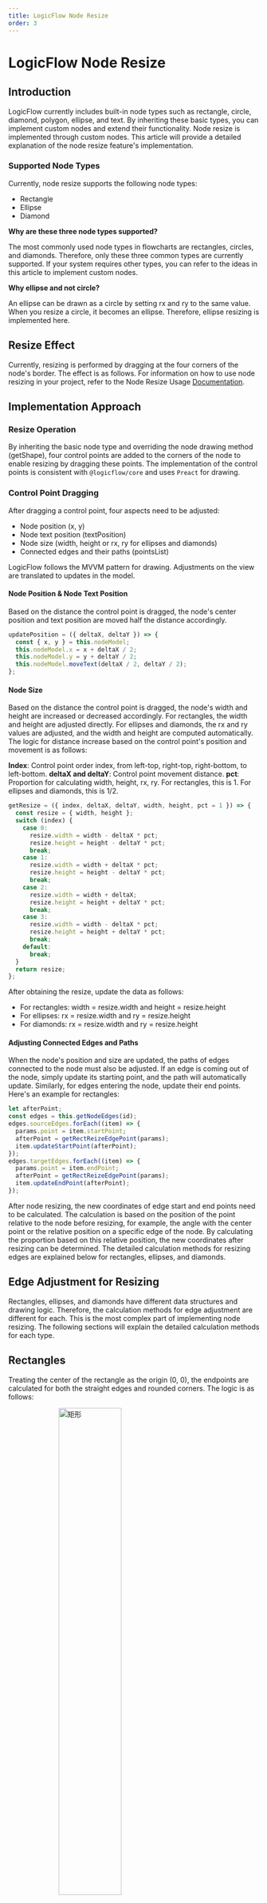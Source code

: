 ```yaml
---
title: LogicFlow Node Resize
order: 3
---
```

# LogicFlow Node Resize
## Introduction

LogicFlow currently includes built-in node types such as rectangle, circle, diamond, polygon, ellipse, and text. By inheriting these basic types, you can implement custom nodes and extend their functionality. Node resize is implemented through custom nodes. This article will provide a detailed explanation of the node resize feature's implementation.

### Supported Node Types

Currently, node resize supports the following node types:

- Rectangle
- Ellipse
- Diamond

**Why are these three node types supported?**

The most commonly used node types in flowcharts are rectangles, circles, and diamonds. Therefore, only these three common types are currently supported. If your system requires other types, you can refer to the ideas in this article to implement custom nodes.

**Why ellipse and not circle?**

An ellipse can be drawn as a circle by setting rx and ry to the same value. When you resize a circle, it becomes an ellipse. Therefore, ellipse resizing is implemented here.

## Resize Effect

Currently, resizing is performed by dragging at the four corners of the node's border. The effect is as follows. For information on how to use node resizing in your project, refer to the Node Resize Usage [Documentation](en/guide/extension/extension-node-resize).

<example href="/examples/#/extension/node-resize" :height="450" ></example>

## Implementation Approach

### Resize Operation

By inheriting the basic node type and overriding the node drawing method (getShape), four control points are added to the corners of the node to enable resizing by dragging these points. The implementation of the control points is consistent with `@logicflow/core` and uses `Preact` for drawing.

### Control Point Dragging

After dragging a control point, four aspects need to be adjusted:

- Node position (x, y)
- Node text position (textPosition)
- Node size (width, height or rx, ry for ellipses and diamonds)
- Connected edges and their paths (pointsList)

LogicFlow follows the MVVM pattern for drawing. Adjustments on the view are translated to updates in the model.

#### Node Position & Node Text Position
Based on the distance the control point is dragged, the node's center position and text position are moved half the distance accordingly.

```javascript
updatePosition = ({ deltaX, deltaY }) => {
  const { x, y } = this.nodeModel;
  this.nodeModel.x = x + deltaX / 2;
  this.nodeModel.y = y + deltaY / 2;
  this.nodeModel.moveText(deltaX / 2, deltaY / 2);
};
```

#### Node Size

Based on the distance the control point is dragged, the node's width and height are increased or decreased accordingly. For rectangles, the width and height are adjusted directly. For ellipses and diamonds, the rx and ry values are adjusted, and the width and height are computed automatically. The logic for distance increase based on the control point's position and movement is as follows:

**Index**: Control point order index, from left-top, right-top, right-bottom, to left-bottom.
**deltaX and deltaY**: Control point movement distance.
**pct**: Proportion for calculating width, height, rx, ry. For rectangles, this is 1. For ellipses and diamonds, this is 1/2.

```javascript
getResize = ({ index, deltaX, deltaY, width, height, pct = 1 }) => {
  const resize = { width, height };
  switch (index) {
    case 0:
      resize.width = width - deltaX * pct;
      resize.height = height - deltaY * pct;
      break;
    case 1:
      resize.width = width + deltaX * pct;
      resize.height = height - deltaY * pct;
      break;
    case 2:
      resize.width = width + deltaX;
      resize.height = height + deltaY * pct;
      break;
    case 3:
      resize.width = width - deltaX * pct;
      resize.height = height + deltaY * pct;
      break;
    default:
      break;
  }
  return resize;
};
```

After obtaining the resize, update the data as follows:

- For rectangles: width = resize.width and height = resize.height
- For ellipses: rx = resize.width and ry = resize.height
- For diamonds: rx = resize.width and ry = resize.height

#### Adjusting Connected Edges and Paths
When the node's position and size are updated, the paths of edges connected to the node must also be adjusted. If an edge is coming out of the node, simply update its starting point, and the path will automatically update. Similarly, for edges entering the node, update their end points. Here's an example for rectangles:

```javascript
let afterPoint;
const edges = this.getNodeEdges(id);
edges.sourceEdges.forEach((item) => {
  params.point = item.startPoint;
  afterPoint = getRectReizeEdgePoint(params);
  item.updateStartPoint(afterPoint);
});
edges.targetEdges.forEach((item) => {
  params.point = item.endPoint;
  afterPoint = getRectReizeEdgePoint(params);
  item.updateEndPoint(afterPoint);
});
```

After node resizing, the new coordinates of edge start and end points need to be calculated. The calculation is based on the position of the point relative to the node before resizing, for example, the angle with the center point or the relative position on a specific edge of the node. By calculating the proportion based on this relative position, the new coordinates after resizing can be determined. The detailed calculation methods for resizing edges are explained below for rectangles, ellipses, and diamonds.

## Edge Adjustment for Resizing

Rectangles, ellipses, and diamonds have different data structures and drawing logic. Therefore, the calculation methods for edge adjustment are different for each. This is the most complex part of implementing node resizing. The following sections will explain the detailed calculation methods for each type.

## Rectangles

Treating the center of the rectangle as the origin (0, 0), the endpoints are calculated for both the straight edges and rounded corners. The logic is as follows:

<img src="https://dpubstatic.udache.com/static/dpubimg/Vxibx5_JaH/rect1111.jpeg" alt="矩形" style="width: 50%; margin-left: 20%"/>

<img src="https://dpubstatic.udache.com/static/dpubimg/-2IFZJ7u8S/rectResize.jpeg" alt="矩形resize" style="width: 70%; margin-left: 15%"/>

### Ellipses
Treating the center of the ellipse as the origin (0, 0), the angle (θ) between the endpoint and the x-axis before resizing is calculated. After resizing, the new coordinates are computed while keeping the angle (θ) constant.
<img src="https://dpubstatic.udache.com/static/dpubimg/KGcedaNUOz/ellipseResize.jpeg" alt="椭圆resize" style="width: 70%; margin-left: 15%"/>

### Diamonds
Treating the center of the diamond as the origin (0, 0), the distance (L) between point P and point E is calculated. Then, the ratio (pct) of L to the distance NE is computed. After resizing, the ratio pct is kept constant, and the new coordinates are calculated. If the coordinates of point P are greater than 0, the reference point or computing the ratio is point E, and if the coordinates of point P are less than 0, the reference point for computing the ratio is point W. The logic is illustrated in the following diagram:
<img src="https://dpubstatic.udache.com/static/dpubimg/rYtOA0CC7V/diamondResize.jpeg" alt="菱形resize" style="width: 70%; margin-left: 15%"/>

## Customization Configuration
### Resize Range
Nodes can be configured with a resize range to limit the minimum and maximum sizes when dragging the control points. When the control points reach the maximum or minimum values, the node size will not change further. The supported configurations and their default values are as follows:

```javascript
sizeRange: {
  rect: {
    minWidth: 30,
    minHeight: 30,
    maxWidth: 300,
    maxHeight: 300,
  },
  ellipse: {
    minRx: 15,
    minRy: 15,
    maxRx: 150,
    maxRy: 150,
  },
  diamond: {
    minRx: 15,
    minRy: 15,
    maxRx: 150,
    maxRy: 150,
  },
},
```

### Dragging Step

When dragging with a step value of n, the node's coordinates will be updated by n/2. 
- The default step value is 2, which ensures that the node coordinates remain integers after resizing. 
- When a grid is set (e.g., for alignment), the default step value becomes 2 * grid. This may cause the node resizing to feel less smooth when the grid value is greater than 10. In such cases, you can manually adjust the step value to find the right balance between alignment and smoothness.

### Styles
After adding node resizing, the plugin sets some default theme styles to make the overall appearance more comfortable. You can override these styles to customize the appearance.

```javascript
lf.setTheme({
  rect: {
    strokeWidth: 2,
    outlineColor: "transparent",
  },
  ellipse: {
    strokeWidth: 2,
    outlineColor: "transparent",
  },
  diamond: {
    strokeWidth: 2,
    outlineColor: "transparent",
  },
});
```

For further customization, you can adjust the styles for the node's outline and control points. The supported styles and their default values are as follows:

```javascript
style: {
  outline: {
    stroke: '#000000',
    strokeWidth: 1,
    strokeDasharray: '3,3',
  },
  controlPoint: {
    width: 7,
    height: 7,
    fill: '#FFFFFF',
    stroke: '#000000',
  },
},
```

## Events

After node resizing, the node:resize event is defined and provides information about the node's basic information, size, and position before and after resizing. This enables the host system to perform additional operations if necessary.

## Custom Node Usage

To enable custom nodes to use the resizing feature, `RectResize`, `EllipseResize`, and `DiamondResize` are exported. Inheriting from `RectResize.model`, `RectResize.view`, etc., will allow you to implement resizing.

## Conclusion

The above explains the implementation approach for the node resize feature. If you have any ideas or suggestions regarding this plugin's implementation, feel free to discuss in the user group~